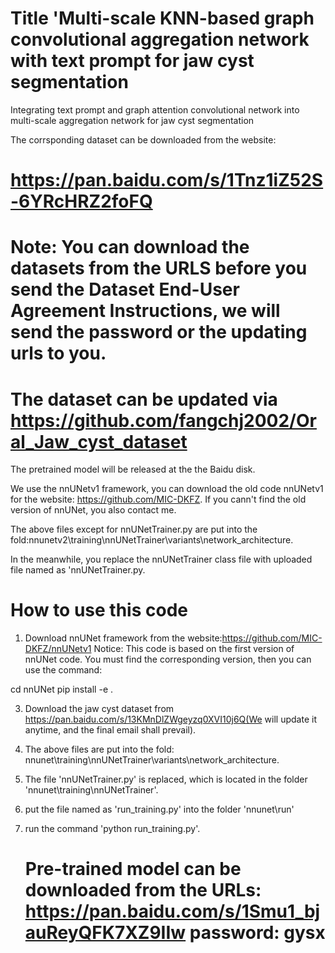 # Title 'Multi-scale KNN-based graph convolutional aggregation network with text prompt for jaw cyst segmentation

Integrating text prompt and graph attention convolutional network into multi-scale aggregation network for jaw cyst segmentation

The corrsponding dataset can be downloaded from the website: 

# https://pan.baidu.com/s/1Tnz1iZ52S-6YRcHRZ2foFQ

# Note: You can download the datasets from the URLS before you send the Dataset End-User Agreement Instructions, we will send the password or the updating urls to you.

# The dataset can be updated via https://github.com/fangchj2002/Oral_Jaw_cyst_dataset

The pretrained model will be released at the the Baidu disk.

We use the nnUNetv1 framework, you can download the old code nnUNetv1 for the website: https://github.com/MIC-DKFZ. If you cann't find the old version of nnUNet, you also contact me.

The above files except for nnUNetTrainer.py are put into the fold:nnunetv2\training\nnUNetTrainer\variants\network_architecture.

In the meanwhile, you replace the nnUNetTrainer class file with uploaded file named as 'nnUNetTrainer.py.



# How to use this code

1. Download nnUNet framework from the website:https://github.com/MIC-DKFZ/nnUNetv1
Notice: This code is based on the first version of nnUNet code. You must find the corresponding version, then you can use the command:

cd nnUNet
pip install -e .

3. Download the jaw cyst dataset from https://pan.baidu.com/s/13KMnDlZWgeyzq0XVI10j6Q(We will update it anytime, and the final email shall prevail).

4. The above files are put into the fold: nnunet\training\nnUNetTrainer\variants\network_architecture.

5. The file 'nnUNetTrainer.py' is replaced, which is located in the folder 'nnunet\training\nnUNetTrainer\'.

6. put the file named as 'run_training.py' into the folder 'nnunet\run'

7. run the command 'python run_training.py'.

   #  Pre-trained model can be downloaded from the URLs: https://pan.baidu.com/s/1Smu1_bjauReyQFK7XZ9IIw password: gysx


